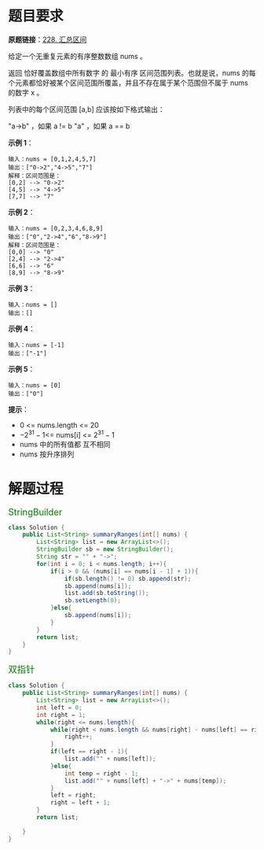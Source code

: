 # 题目要求

**原题链接**：[228. 汇总区间](https://leetcode-cn.com/problems/summary-ranges/)

给定一个无重复元素的有序整数数组 nums 。

返回 恰好覆盖数组中所有数字 的 最小有序 区间范围列表。也就是说，nums 的每个元素都恰好被某个区间范围所覆盖，并且不存在属于某个范围但不属于 nums 的数字 x 。

列表中的每个区间范围 [a,b] 应该按如下格式输出：

"a->b" ，如果 a != b
"a" ，如果 a == b

**示例 1**：

```
输入：nums = [0,1,2,4,5,7]
输出：["0->2","4->5","7"]
解释：区间范围是：
[0,2] --> "0->2"
[4,5] --> "4->5"
[7,7] --> "7"
```


**示例 2**：

```
输入：nums = [0,2,3,4,6,8,9]
输出：["0","2->4","6","8->9"]
解释：区间范围是：
[0,0] --> "0"
[2,4] --> "2->4"
[6,6] --> "6"
[8,9] --> "8->9"
```


**示例 3**：

```
输入：nums = []
输出：[]
```


**示例 4**：

```
输入：nums = [-1]
输出：["-1"]
```


**示例 5**：

```
输入：nums = [0]
输出：["0"]
```

**提示**：

- 0 <= nums.length <= 20
- $-2^{31} - 1$<= nums[i] <= $2^{31} - 1$
- nums 中的所有值都 互不相同
- nums 按升序排列

# 解题过程

<font color=green size=4>StringBuilder</font>

```java
class Solution {
    public List<String> summaryRanges(int[] nums) {
        List<String> list = new ArrayList<>();
        StringBuilder sb = new StringBuilder();
        String str = "" + "->";
        for(int i = 0; i < nums.length; i++){
            if(i > 0 && (nums[i] == nums[i - 1] + 1)){
                if(sb.length() != 0) sb.append(str);
                sb.append(nums[i]);
                list.add(sb.toString());
                sb.setLength(0);
            }else{
                sb.append(nums[i]);
            }
        }
        return list;
    }
}
```

<font color=green size=4>双指针</font>

```java
class Solution {
    public List<String> summaryRanges(int[] nums) {
        List<String> list = new ArrayList<>();
        int left = 0;
        int right = 1;
        while(right <= nums.length){
            while(right < nums.length && nums[right] - nums[left] == right - left){
                right++;
            }
            if(left == right - 1){
                list.add("" + nums[left]);
            }else{
                int temp = right - 1;
                list.add("" + nums[left] + "->" + nums[temp]);
            }
            left = right;
            right = left + 1;
        }
        return list;

    }
}
```

